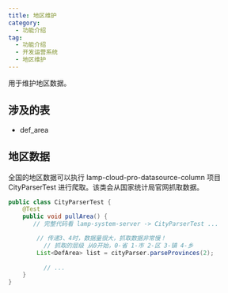 ```yaml
---
title: 地区维护
category:
  - 功能介绍
tag:
  - 功能介绍
  - 开发运营系统
  - 地区维护
---
```


用于维护地区数据。

## 涉及的表

- def_area



## 地区数据

全国的地区数据可以执行 lamp-cloud-pro-datasource-column 项目 CityParserTest 进行爬取。该类会从国家统计局官网抓取数据。

```java
public class CityParserTest {
    @Test
    public void pullArea() {
       // 完整代码看 lamp-system-server -> CityParserTest ...

      	// 传递3、4时，数据量很大，抓取数据非常慢！
	      // 抓取的层级 从0开始，0-省 1-市 2-区 3-镇 4-乡
        List<DefArea> list = cityParser.parseProvinces(2);
  
	      // ...
    }
}
```



